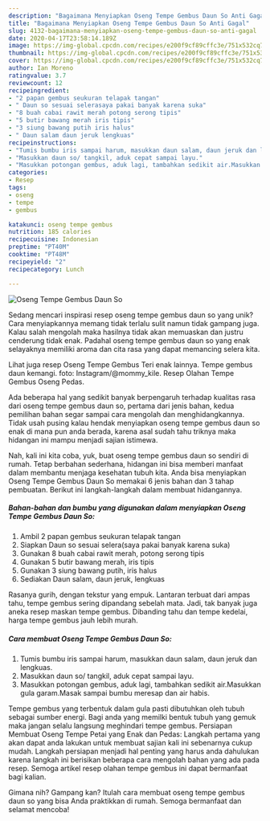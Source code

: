 ```yaml
---
description: "Bagaimana Menyiapkan Oseng Tempe Gembus Daun So Anti Gagal"
title: "Bagaimana Menyiapkan Oseng Tempe Gembus Daun So Anti Gagal"
slug: 4132-bagaimana-menyiapkan-oseng-tempe-gembus-daun-so-anti-gagal
date: 2020-04-17T23:58:14.189Z
image: https://img-global.cpcdn.com/recipes/e200f9cf89cffc3e/751x532cq70/oseng-tempe-gembus-daun-so-foto-resep-utama.jpg
thumbnail: https://img-global.cpcdn.com/recipes/e200f9cf89cffc3e/751x532cq70/oseng-tempe-gembus-daun-so-foto-resep-utama.jpg
cover: https://img-global.cpcdn.com/recipes/e200f9cf89cffc3e/751x532cq70/oseng-tempe-gembus-daun-so-foto-resep-utama.jpg
author: Ian Moreno
ratingvalue: 3.7
reviewcount: 12
recipeingredient:
- "2 papan gembus seukuran telapak tangan"
- " Daun so sesuai selerasaya pakai banyak karena suka"
- "8 buah cabai rawit merah potong serong tipis"
- "5 butir bawang merah iris tipis"
- "3 siung bawang putih iris halus"
- " Daun salam daun jeruk lengkuas"
recipeinstructions:
- "Tumis bumbu iris sampai harum, masukkan daun salam, daun jeruk dan lengkuas."
- "Masukkan daun so/ tangkil, aduk cepat sampai layu."
- "Masukkan potongan gembus, aduk lagi, tambahkan sedikit air.Masukkan gula garam.Masak sampai bumbu meresap dan air habis."
categories:
- Resep
tags:
- oseng
- tempe
- gembus

katakunci: oseng tempe gembus 
nutrition: 185 calories
recipecuisine: Indonesian
preptime: "PT40M"
cooktime: "PT48M"
recipeyield: "2"
recipecategory: Lunch

---
```



![Oseng Tempe Gembus Daun So](https://img-global.cpcdn.com/recipes/e200f9cf89cffc3e/751x532cq70/oseng-tempe-gembus-daun-so-foto-resep-utama.jpg)

Sedang mencari inspirasi resep oseng tempe gembus daun so yang unik? Cara menyiapkannya memang tidak terlalu sulit namun tidak gampang juga. Kalau salah mengolah maka hasilnya tidak akan memuaskan dan justru cenderung tidak enak. Padahal oseng tempe gembus daun so yang enak selayaknya memiliki aroma dan cita rasa yang dapat memancing selera kita.

Lihat juga resep Oseng Tempe Gembus Teri enak lainnya. Tempe gembus daun kemangi. foto: Instagram/@mommy_kile. Resep Olahan Tempe Gembus Oseng Pedas.

Ada beberapa hal yang sedikit banyak berpengaruh terhadap kualitas rasa dari oseng tempe gembus daun so, pertama dari jenis bahan, kedua pemilihan bahan segar sampai cara mengolah dan menghidangkannya. Tidak usah pusing kalau hendak menyiapkan oseng tempe gembus daun so enak di mana pun anda berada, karena asal sudah tahu triknya maka hidangan ini mampu menjadi sajian istimewa.


Nah, kali ini kita coba, yuk, buat oseng tempe gembus daun so sendiri di rumah. Tetap berbahan sederhana, hidangan ini bisa memberi manfaat dalam membantu menjaga kesehatan tubuh kita. Anda bisa menyiapkan Oseng Tempe Gembus Daun So memakai 6 jenis bahan dan 3 tahap pembuatan. Berikut ini langkah-langkah dalam membuat hidangannya.

<!--inarticleads1-->

##### Bahan-bahan dan bumbu yang digunakan dalam menyiapkan Oseng Tempe Gembus Daun So:

1. Ambil 2 papan gembus seukuran telapak tangan
1. Siapkan  Daun so sesuai selera(saya pakai banyak karena suka)
1. Gunakan 8 buah cabai rawit merah, potong serong tipis
1. Gunakan 5 butir bawang merah, iris tipis
1. Gunakan 3 siung bawang putih, iris halus
1. Sediakan  Daun salam, daun jeruk, lengkuas


Rasanya gurih, dengan tekstur yang empuk. Lantaran terbuat dari ampas tahu, tempe gembus sering dipandang sebelah mata. Jadi, tak banyak juga aneka resep maskan tempe gembus. Dibanding tahu dan tempe kedelai, harga tempe gembus jauh lebih murah. 

<!--inarticleads2-->

##### Cara membuat Oseng Tempe Gembus Daun So:

1. Tumis bumbu iris sampai harum, masukkan daun salam, daun jeruk dan lengkuas.
1. Masukkan daun so/ tangkil, aduk cepat sampai layu.
1. Masukkan potongan gembus, aduk lagi, tambahkan sedikit air.Masukkan gula garam.Masak sampai bumbu meresap dan air habis.


Tempe gembus yang terbentuk dalam gula pasti dibutuhkan oleh tubuh sebagai sumber energi. Bagi anda yang memilki bentuk tubuh yang gemuk maka jangan selalu langsung meghindari tempe gembus. Persiapan Membuat Oseng Tempe Petai yang Enak dan Pedas: Langkah pertama yang akan dapat anda lakukan untuk membuat sajian kali ini sebenarnya cukup mudah. Langkah persiapan menjadi hal penting yang harus anda dahulukan karena langkah ini berisikan beberapa cara mengolah bahan yang ada pada resep. Semoga artikel resep olahan tempe gembus ini dapat bermanfaat bagi kalian. 

Gimana nih? Gampang kan? Itulah cara membuat oseng tempe gembus daun so yang bisa Anda praktikkan di rumah. Semoga bermanfaat dan selamat mencoba!
